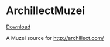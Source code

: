 # ArchillectMuzei

[Download](https://play.google.com/store/apps/details?id=com.arlefreak.archillectmuzei)

A Muzei source for http://archillect.com/
